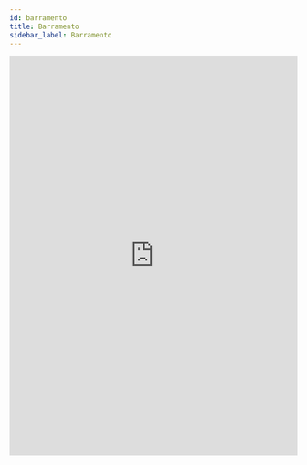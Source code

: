 ```yaml
---
id: barramento
title: Barramento
sidebar_label: Barramento
---
```


<div class="container">
<div class="buspmm">
<iframe src="https://docs.google.com/spreadsheets/d/e/2PACX-1vTpHV18odm4Yt0wF_K4wbWW0KwXGbwD7bIYgB9Z5kw0xYx7w0BSyR-hOgU3FP4YIjGNjFIyuBTQCF3z/pubhtml?gid=1617176222&amp;single=true&amp;widget=true&amp;headers=false" frameborder="0" width="100%" height="700px" overflow="auto"></iframe>
</div>
</div>